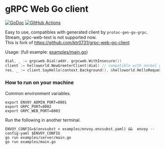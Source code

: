 # gRPC Web Go client
[![GoDoc](https://godoc.org/github.com/stdll00/grpc-web-go-client/grpcweb?status.svg)](https://godoc.org/github.com/stdll00/grpc-web-go-client/grpcweb)
[![GitHub Actions](https://github.com/stdll00/grpc-web-go-client/workflows/main/badge.svg)](https://github.com/stdll00/grpc-web-go-client/actions)  

Easy to use, compatibles with generated client by `protoc-gen-go-grpc`.  
Stream, grpc-web-text is not supported now.  
This is fork of https://github.com/ktr0731/grpc-web-go-client 

Usage: (full example: [examples/main.go](examples/main.go))
```go
dial, _ := grpcweb.Dial(addr, grpcweb.WithInsecure())
client := helloworld.NewGreeterClient(dial) // compatible with normal grpc-go code!
res, _ := client.SayHello(context.Background(), &helloworld.HelloRequest{Name: "hello"})
```

### How to run on your machine

Common environment variables.
```
export ENVOY_ADMIN_PORT=8001 
export GRPC_PORT=8002 
export GRPC_WEB_PORT=8003
```

Run the following in another terminal.
```
ENVOY_CONFIG=$(envsubst < examples/envoy.envsubst.yaml) &&  envoy --config-yaml $ENVOY_CONFIG
go run examples/server/main.go
go run examples/main.go
```
